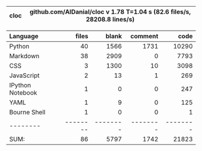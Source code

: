 cloc|github.com/AlDanial/cloc v 1.78  T=1.04 s (82.6 files/s, 28208.8 lines/s)
--- | ---

Language|files|blank|comment|code
:-------|-------:|-------:|-------:|-------:
Python|40|1566|1731|10290
Markdown|38|2909|0|7793
CSS|3|1300|10|3098
JavaScript|2|13|1|269
IPython Notebook|1|0|0|247
YAML|1|9|0|125
Bourne Shell|1|0|0|1
--------|--------|--------|--------|--------
SUM:|86|5797|1742|21823
